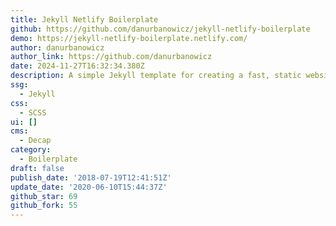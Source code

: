 ```yaml
---
title: Jekyll Netlify Boilerplate
github: https://github.com/danurbanowicz/jekyll-netlify-boilerplate
demo: https://jekyll-netlify-boilerplate.netlify.com/
author: danurbanowicz
author_link: https://github.com/danurbanowicz
date: 2024-11-27T16:32:34.380Z
description: A simple Jekyll template for creating a fast, static website on Netlify
ssg:
  - Jekyll
css:
  - SCSS
ui: []
cms:
  - Decap
category:
  - Boilerplate
draft: false
publish_date: '2018-07-19T12:41:51Z'
update_date: '2020-06-10T15:44:37Z'
github_star: 69
github_fork: 55
---
```

